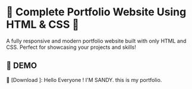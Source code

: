 # 🌟 Complete Portfolio Website Using HTML & CSS 🌟  
A fully responsive and modern portfolio website built with only HTML and CSS. Perfect for showcasing your projects and skills!  

## 🚀 DEMO  

🔗 [Download ]:
	Hello Everyone ! I'M SANDY.
this is my portfolio.
